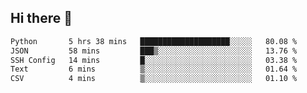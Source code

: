 ## Hi there 👋

<!--START_SECTION:waka-->

```txt
Python       5 hrs 38 mins   ████████████████████░░░░░   80.08 %
JSON         58 mins         ███▒░░░░░░░░░░░░░░░░░░░░░   13.76 %
SSH Config   14 mins         █░░░░░░░░░░░░░░░░░░░░░░░░   03.38 %
Text         6 mins          ▒░░░░░░░░░░░░░░░░░░░░░░░░   01.64 %
CSV          4 mins          ▒░░░░░░░░░░░░░░░░░░░░░░░░   01.10 %
```

<!--END_SECTION:waka-->

<!--
**OliverShang/OliverShang** is a ✨ _special_ ✨ repository because its `README.md` (this file) appears on your GitHub profile.

Here are some ideas to get you started:

- 🔭 I’m currently working on ...
- 🌱 I’m currently learning ...
- 👯 I’m looking to collaborate on ...
- 🤔 I’m looking for help with ...
- 💬 Ask me about ...
- 📫 How to reach me: ...
- 😄 Pronouns: ...
- ⚡ Fun fact: ...
-->
